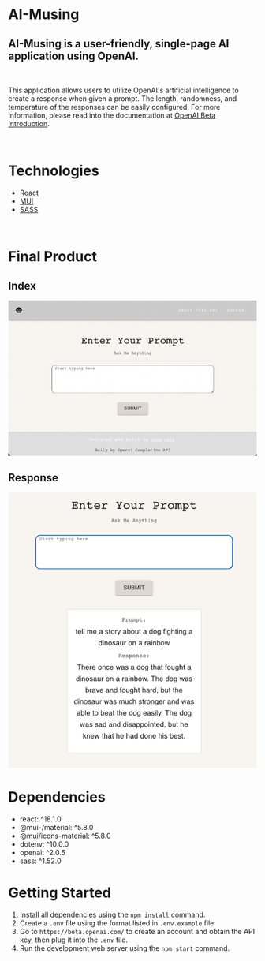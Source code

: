 # AI-Musing

## **AI-Musing** is a user-friendly, single-page AI application using OpenAI.

<br>

This application allows users to utilize OpenAI's artificial intelligence to create a response when given a prompt. The length, randomness, and temperature of the responses can be easily configured. For more information, please read into the documentation at [OpenAI Beta Introduction](https://beta.openai.com/docs/introduction).

<br>

# Technologies

- [React](https://reactjs.org/)
- [MUI](https://mui.com/)
- [SASS](https://sass-lang.com/)

<br>

# Final Product

## Index

!["Index"](https://raw.githubusercontent.com/fluffyjohnny/AI-musing/main/ai-musing/public/images/index.png)

## Response

!["Response"](https://raw.githubusercontent.com/fluffyjohnny/AI-musing/main/ai-musing/public/images/response.png)

# Dependencies

- react: ^18.1.0
- @mui-/material: ^5.8.0
- @mui/icons-material: ^5.8.0
- dotenv: ^10.0.0
- openai: ^2.0.5
- sass: ^1.52.0

# Getting Started

1. Install all dependencies using the `npm install` command.
2. Create a `.env` file using the format listed in `.env.example` file
3. Go to `https://beta.openai.com/` to create an account and obtain the API key, then plug it into the `.env` file.
4. Run the development web server using the `npm start` command.
